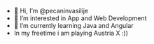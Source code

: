 - 👋 Hi, I’m @pecaninvasilije
- 👀 I’m interested in App and Web Development
- 🌱 I’m currently learning Java and Angular
- In my freetime i am playing Austria X :))
